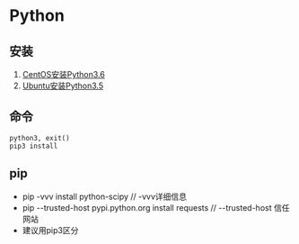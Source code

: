 # Python

## 安装
1. [CentOS安装Python3.6](http://blog.csdn.net/u011404495/article/details/54883310)
1. [Ubuntu安装Python3.5](http://blog.csdn.net/bebemo/article/details/51350484)

## 命令
```
python3, exit()
pip3 install
```

## pip
* pip -vvv install python-scipy // -vvv详细信息
* pip --trusted-host pypi.python.org install requests // --trusted-host 信任网站
* 建议用pip3区分
